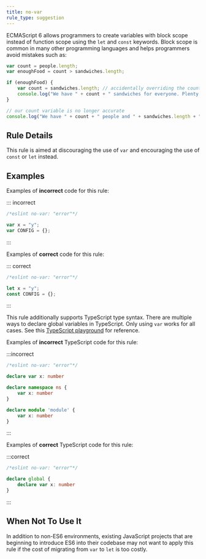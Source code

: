 ```yaml
---
title: no-var
rule_type: suggestion
---
```




ECMAScript 6 allows programmers to create variables with block scope instead of function scope using the `let`
and `const` keywords. Block scope is common in many other programming languages and helps programmers avoid mistakes
such as:

```js
var count = people.length;
var enoughFood = count > sandwiches.length;

if (enoughFood) {
    var count = sandwiches.length; // accidentally overriding the count variable
    console.log("We have " + count + " sandwiches for everyone. Plenty for all!");
}

// our count variable is no longer accurate
console.log("We have " + count + " people and " + sandwiches.length + " sandwiches!");
```

## Rule Details

This rule is aimed at discouraging the use of `var` and encouraging the use of `const` or `let` instead.

## Examples

Examples of **incorrect** code for this rule:

::: incorrect

```js
/*eslint no-var: "error"*/

var x = "y";
var CONFIG = {};
```

:::

Examples of **correct** code for this rule:

::: correct

```js
/*eslint no-var: "error"*/

let x = "y";
const CONFIG = {};
```

:::

This rule additionally supports TypeScript type syntax. There are multiple ways to declare global variables in TypeScript. Only using `var` works for all cases. See this [TypeScript playground](https://www.typescriptlang.org/play/?#code/PQgEB4CcFMDNpgOwMbVAGwJYCMC8AiAEwHsBbfUYAPgFgAoew6ZdAQxlAHN1jtX1QAb3qhRGaABdQAGUkAuUAGcJkTIk4ixAN3agAauwXLV6+ptFqJCWK1SgA6mpIB3IebGjHiIyrUa6HgC+9MEMdGDcvPygtqiKivSyEvQGkPReZuHAoM5OxK6ckvS5iC4AdEnFec5lqVWl+WUZYWAlLkpFdG2NSaC4oADkA-XlqX2Dw13VTWrjQ5kRPHzoACoAFpiKXJ2Ry+ubFTtL-PuKtez0uycbZ830i1GrNx3JdFdPB73982-HH2djb6Td6nGaIOaTe7ZRTQdCwbavGFww6I2Gwc5pOhI9F3LIdOEvejYlEQolojGkrHkryU+jQAAeAAdiJApIJAkA) for reference.

Examples of **incorrect** TypeScript code for this rule:

:::incorrect

```ts
/*eslint no-var: "error"*/

declare var x: number

declare namespace ns {
	var x: number
}

declare module 'module' {
	var x: number
}
```

:::

Examples of **correct** TypeScript code for this rule:

:::correct

```ts
/*eslint no-var: "error"*/

declare global {
    declare var x: number
}
```

:::

## When Not To Use It

In addition to non-ES6 environments, existing JavaScript projects that are beginning to introduce ES6 into their
codebase may not want to apply this rule if the cost of migrating from `var` to `let` is too costly.
